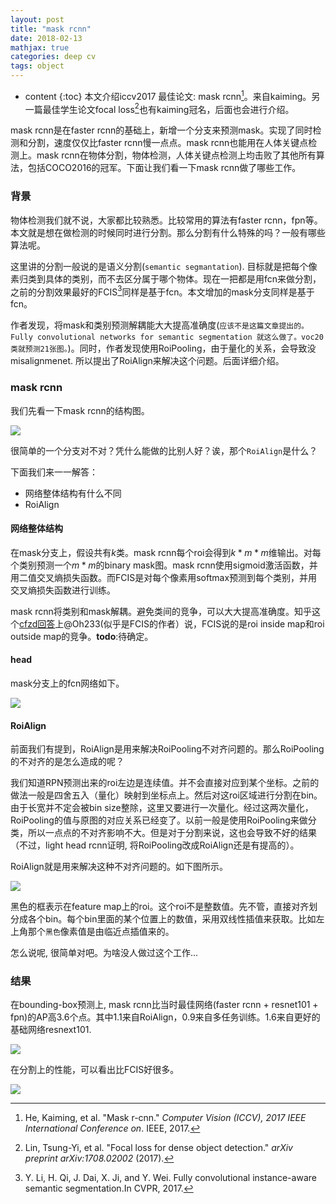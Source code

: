 ```yaml
---
layout: post
title: "mask rcnn"
date: 2018-02-13
mathjax: true
categories: deep cv
tags: object
---
```

* content
{:toc}
本文介绍iccv2017 最佳论文: mask rcnn[^mask_rcnn]。来自kaiming。另一篇最佳学生论文focal loss[^focal_loss]也有kaiming冠名，后面也会进行介绍。

mask rcnn是在faster rcnn的基础上，新增一个分支来预测mask。实现了同时检测和分割，速度仅仅比faster rcnn慢一点点。mask rcnn也能用在人体关键点检测上。mask rcnn在物体分割，物体检测，人体关键点检测上均击败了其他所有算法，包括COCO2016的冠军。下面让我们看一下mask rcnn做了哪些工作。



### 背景

物体检测我们就不说，大家都比较熟悉。比较常用的算法有faster rcnn，fpn等。本文就是想在做检测的时候同时进行分割。那么分割有什么特殊的吗？一般有哪些算法呢。

这里讲的分割一般说的是语义分割(`semantic segmantation`). 目标就是把每个像素归类到具体的类别，而不去区分属于哪个物体。现在一把都是用fcn来做分割，之前的分割效果最好的FCIS[^fcis]同样是基于fcn。本文增加的mask分支同样是基于fcn。

作者发现，将mask和类别预测解耦能大大提高准确度(`应该不是这篇文章提出的。Fully convolutional networks for semantic segmentation 就这么做了。voc20类就预测21张图。`)。同时，作者发现使用RoiPooling，由于量化的关系，会导致没misalignmenet. 所以提出了RoiAlign来解决这个问题。后面详细介绍。



### mask rcnn

我们先看一下mask rcnn的结构图。

![](http://vsooda.github.io/assets/mask_rcnn/mask_rcnn.png)

很简单的一个分支对不对？凭什么能做的比别人好？诶，那个`RoiAlign`是什么？

下面我们来一一解答：

* 网络整体结构有什么不同
* RoiAlign

#### 网络整体结构

在mask分支上，假设共有$k$类。mask rcnn每个roi会得到$k*m*m$维输出。对每个类别预测一个$m*m$的binary mask图。mask rcnn使用sigmoid激活函数，并用二值交叉熵损失函数。而FCIS是对每个像素用softmax预测到每个类别，并用交叉熵损失函数进行训练。

mask rcnn将类别和mask解耦。避免类间的竞争，可以大大提高准确度。知乎这个[cfzd回答](https://www.zhihu.com/question/57403701)上@Oh233(似乎是FCIS的作者）说，FCIS说的是roi inside map和roi outside map的竞争。**todo**:待确定。

#### head

mask分支上的fcn网络如下。

![](http://vsooda.github.io/assets/mask_rcnn/head.png)





#### RoiAlign

前面我们有提到，RoiAlign是用来解决RoiPooling不对齐问题的。那么RoiPooling的不对齐的是怎么造成的呢？

我们知道RPN预测出来的roi左边是连续值。并不会直接对应到某个坐标。之前的做法一般是四舍五入（量化）映射到坐标点上。然后对这roi区域进行分割在bin。由于长宽并不定会被bin size整除，这里又要进行一次量化。经过这两次量化，RoiPooling的值与原图的对应关系已经变了。以前一般是使用RoiPooling来做分类，所以一点点的不对齐影响不大。但是对于分割来说，这也会导致不好的结果（不过，light head rcnn证明, 将RoiPooling改成RoiAlign还是有提高的）。

RoiAlign就是用来解决这种不对齐问题的。如下图所示。

![](http://vsooda.github.io/assets/mask_rcnn/roi_align.png)

黑色的框表示在feature map上的roi。这个roi不是整数值。先不管，直接对齐划分成各个bin。每个bin里面的某个位置上的数值，采用双线性插值来获取。比如左上角那个`黑色`像素值是由临近点插值来的。

怎么说呢, 很简单对吧。为啥没人做过这个工作...



### 结果

在bounding-box预测上, mask rcnn比当时最佳网络(faster rcnn + resnet101 + fpn)的AP高3.6个点。其中1.1来自RoiAlign，0.9来自多任务训练。1.6来自更好的基础网络resnext101.

![](http://vsooda.github.io/assets/mask_rcnn/bbox_result.png)

 

在分割上的性能，可以看出比FCIS好很多。

![](http://vsooda.github.io/assets/mask_rcnn/mask_result.png)



[^mask_rcnn]: He, Kaiming, et al. "Mask r-cnn." *Computer Vision (ICCV), 2017 IEEE International Conference on*. IEEE, 2017.
[^focal_loss]: Lin, Tsung-Yi, et al. "Focal loss for dense object detection." *arXiv preprint arXiv:1708.02002* (2017).
[^fcis]: Y. Li, H. Qi, J. Dai, X. Ji, and Y. Wei. Fully convolutional instance-aware semantic segmentation.In CVPR, 2017.
[^fcn]: Long, Jonathan, Evan Shelhamer, and Trevor Darrell. "Fully convolutional networks for semantic segmentation." *Proceedings of the IEEE conference on computer vision and pattern recognition*. 2015.